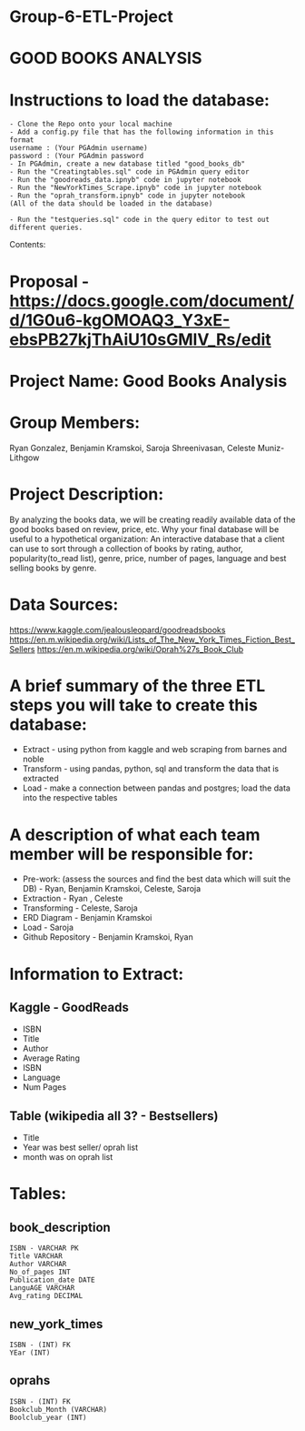 # Group-6-ETL-Project
# GOOD BOOKS ANALYSIS

# Instructions to load the database:

	- Clone the Repo onto your local machine
	- Add a config.py file that has the following information in this format
	username : (Your PGAdmin username)
	password : (Your PGAdmin password
	- In PGAdmin, create a new database titled "good_books_db"
	- Run the "Creatingtables.sql" code in PGAdmin query editor
	- Run the "goodreads_data.ipnyb" code in jupyter notebook
	- Run the "NewYorkTimes_Scrape.ipnyb" code in jupyter notebook
  	- Run the "oprah_transform.ipnyb" code in jupyter notebook
	(All of the data should be loaded in the database)

	- Run the "testqueries.sql" code in the query editor to test out different queries.
	
Contents:


# Proposal - https://docs.google.com/document/d/1G0u6-kgOMOAQ3_Y3xE-ebsPB27kjThAiU10sGMlV_Rs/edit
# Project Name: Good Books Analysis

# Group Members: 
Ryan Gonzalez, Benjamin Kramskoi, Saroja Shreenivasan, Celeste Muniz-Lithgow

# Project Description:
By analyzing the books data, we will be creating readily available data of the good books based on review, price, etc.
Why your final database will be useful to a hypothetical organization:
An interactive database that a client can use to sort through a collection of books by rating, author, popularity(to_read list), genre, price, number of pages, language and best selling books by genre. 

# Data Sources:
https://www.kaggle.com/jealousleopard/goodreadsbooks 
https://en.m.wikipedia.org/wiki/Lists_of_The_New_York_Times_Fiction_Best_Sellers 
https://en.m.wikipedia.org/wiki/Oprah%27s_Book_Club 

# A brief summary of the three ETL steps you will take to create this database:
 - Extract - using python from kaggle and web scraping from  barnes and noble
 - Transform - using pandas, python, sql and transform the data that is extracted
 - Load - make a connection between pandas and postgres; load the data into the respective tables

# A description of what each team member will be responsible for:
 - Pre-work: (assess the sources and find the best data which will suit the DB) - Ryan, Benjamin Kramskoi, Celeste, Saroja
 - Extraction - Ryan , Celeste
 - Transforming - Celeste, Saroja
 - ERD Diagram - Benjamin Kramskoi
 - Load - Saroja
 - Github Repository - Benjamin Kramskoi, Ryan

# Information to Extract:
## Kaggle - GoodReads
 - ISBN
 - Title
 - Author
 - Average Rating
 - ISBN
 - Language
 - Num Pages

## Table (wikipedia all 3? - Bestsellers)
 - Title
 - Year was best seller/ oprah list
 - month was on oprah list

# Tables:
## book_description
	ISBN - VARCHAR PK
	Title VARCHAR
	Author VARCHAR
	No_of_pages INT
	Publication_date DATE 
  	LanguAGE VARCHAR
	Avg_rating DECIMAL

## new_york_times
	ISBN - (INT) FK
	YEar (INT)

## oprahs
	ISBN - (INT) FK
	Bookclub_Month (VARCHAR)
	Boolclub_year (INT)
